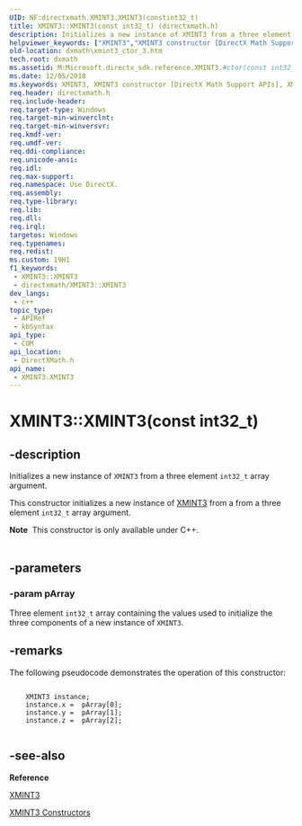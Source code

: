 ```yaml
---
UID: NF:directxmath.XMINT3.XMINT3(constint32_t)
title: XMINT3::XMINT3(const int32_t) (directxmath.h)
description: Initializes a new instance of XMINT3 from a three element int32_t array argument.
helpviewer_keywords: ["XMINT3","XMINT3 constructor [DirectX Math Support APIs]","XMINT3 constructor [DirectX Math Support APIs]","XMINT3 structure","XMINT3 structure [DirectX Math Support APIs]","XMINT3 constructor","XMINT3.XMINT3","XMINT3.XMINT3(const int32_t)","XMINT3.XMINT3(const int32_t*)","XMINT3::XMINT3","XMINT3::XMINT3(const int32_t)","dxmath.xmint3_ctor_3"]
old-location: dxmath\xmint3_ctor_3.htm
tech.root: dxmath
ms.assetid: M:Microsoft.directx_sdk.reference.XMINT3.#ctor(const int32_t)
ms.date: 12/05/2018
ms.keywords: XMINT3, XMINT3 constructor [DirectX Math Support APIs], XMINT3 constructor [DirectX Math Support APIs],XMINT3 structure, XMINT3 structure [DirectX Math Support APIs],XMINT3 constructor, XMINT3.XMINT3, XMINT3.XMINT3(const int32_t), XMINT3.XMINT3(const int32_t*), XMINT3::XMINT3, XMINT3::XMINT3(const int32_t), dxmath.xmint3_ctor_3
req.header: directxmath.h
req.include-header: 
req.target-type: Windows
req.target-min-winverclnt: 
req.target-min-winversvr: 
req.kmdf-ver: 
req.umdf-ver: 
req.ddi-compliance: 
req.unicode-ansi: 
req.idl: 
req.max-support: 
req.namespace: Use DirectX.
req.assembly: 
req.type-library: 
req.lib: 
req.dll: 
req.irql: 
targetos: Windows
req.typenames: 
req.redist: 
ms.custom: 19H1
f1_keywords:
 - XMINT3::XMINT3
 - directxmath/XMINT3::XMINT3
dev_langs:
 - c++
topic_type:
 - APIRef
 - kbSyntax
api_type:
 - COM
api_location:
 - DirectXMath.h
api_name:
 - XMINT3.XMINT3
---
```


# XMINT3::XMINT3(const int32_t)


## -description

Initializes a new instance of <code>XMINT3</code> from a three element <code>int32_t</code> array argument.

This constructor initializes a new instance of <a href="https://docs.microsoft.com/windows/desktop/api/directxmath/ns-directxmath-xmint3">XMINT3</a> from a from a three element
  <code>int32_t</code> array argument.
<div class="alert"><b>Note</b>  This constructor is only available under C++.</div><div> </div>

## -parameters

### -param pArray

Three element <code>int32_t</code> array containing the values used to initialize the three components of a new instance of
        <code>XMINT3</code>.

## -remarks

The following pseudocode demonstrates the operation of this constructor:


```

	XMINT3 instance;
	instance.x =  pArray[0];
	instance.y =  pArray[1];
	instance.z =  pArray[2];
    
```

## -see-also

<b>Reference</b>



<a href="https://docs.microsoft.com/windows/desktop/api/directxmath/ns-directxmath-xmint3">XMINT3</a>



<a href="https://docs.microsoft.com/windows/desktop/api/directxmath/nf-directxmath-xmint3-xmint3(constint32_t)">XMINT3 Constructors</a>

